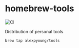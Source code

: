 # homebrew-tools
![CI](https://github.com/alexpyoung/homebrew-tools/workflows/CI/badge.svg?branch=master)

Distribution of personal tools

```
brew tap alexpyoung/tools
```
